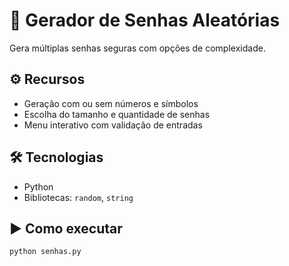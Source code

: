 # 🔐 Gerador de Senhas Aleatórias

Gera múltiplas senhas seguras com opções de complexidade.

## ⚙️ Recursos
- Geração com ou sem números e símbolos
- Escolha do tamanho e quantidade de senhas
- Menu interativo com validação de entradas

## 🛠️ Tecnologias
- Python
- Bibliotecas: `random`, `string`

## ▶️ Como executar

```bash
python senhas.py
